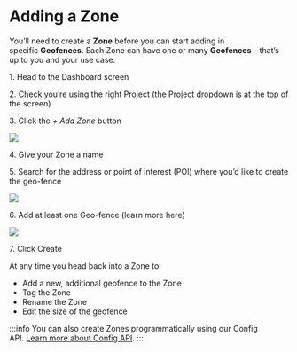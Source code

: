 Adding a Zone
=============

You’ll need to create a **Zone** before you can start adding in specific **Geofences**. Each Zone can have one or many **Geofences** – that’s up to you and your use case.

1\. Head to the Dashboard screen

2\. Check you’re using the right Project (the Project dropdown is at the top of the screen)

3\. Click the _+ Add Zone_ button

![](https://docs.bluedot.io/wp-content/uploads/2023/05/Zone-Creation-1-1024x507.png)

4\. Give your Zone a name

5\. Search for the address or point of interest (POI) where you’d like to create the geo-fence

![](https://docs.bluedot.io/wp-content/uploads/2023/05/Zone-Creation-2-1-1024x260.png)

6\. Add at least one Geo-fence (learn more here)

![](https://docs.bluedot.io/wp-content/uploads/2023/05/Zone-Creation-3-1024x520.png)

7\. Click Create

At any time you head back into a Zone to:

*   Add a new, additional geofence to the Zone
*   Tag the Zone
*   Rename the Zone
*   Edit the size of the geofence


:::info
You can also create Zones programmatically using our Config API. [Learn more about Config API](https://docs.bluedot.io/config-api/).
:::